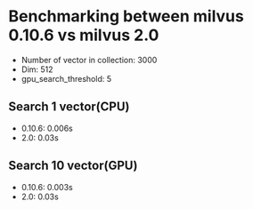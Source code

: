 # Benchmarking between milvus 0.10.6 vs milvus 2.0
+ Number of vector in collection: 3000
+ Dim: 512
+ gpu_search_threshold: 5
## Search 1 vector(CPU)
+ 0.10.6: 0.006s
+ 2.0: 0.03s

## Search 10 vector(GPU)
+ 0.10.6: 0.003s
+ 2.0: 0.03s